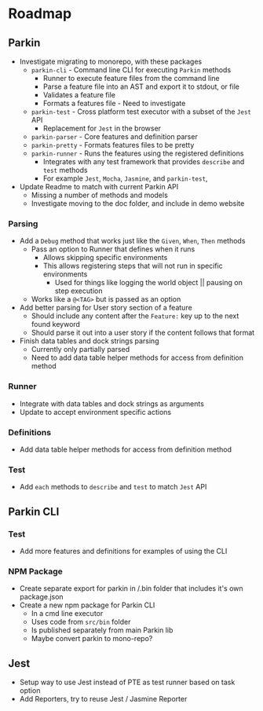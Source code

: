 # Roadmap

## Parkin

* Investigate migrating to monorepo, with these packages
  * `parkin-cli` - Command line CLI for executing `Parkin` methods
    * Runner to execute feature files from the command line 
    * Parse a feature file into an AST and export it to stdout, or file
    * Validates a feature file
    * Formats a features file - Need to investigate
  * `parkin-test` - Cross platform test executor with a subset of the `Jest` API
    * Replacement for `Jest` in the browser
  * `parkin-parser` - Core features and definition parser
  * `parkin-pretty` - Formats features files to be pretty
  * `parkin-runner` - Runs the features using the registered definitions
    * Integrates with any test framework that provides `describe` and `test` methods
    * For example `Jest`, `Mocha`, `Jasmine`, and `parkin-test`,
* Update Readme to match with current Parkin API
  * Missing a number of methods and models
  * Investigate moving to the doc folder, and include in demo website

### Parsing

* Add a `Debug` method that works just like the `Given`, `When`, `Then` methods
  * Pass an option to Runner that defines when it runs
    * Allows skipping specific environments
    * This allows registering steps that will not run in specific environments
      * Used for things like logging the world object || pausing on step execution
  * Works like a `@<TAG>` but is passed as an option
* Add better parsing for User story section of a feature
  * Should include any content after the `Feature:` key up to the next found keyword
  * Should parse it out into a user story if the content follows that format
* Finish data tables and dock strings parsing
  * Currently only partially parsed
  * Need to add data table helper methods for access from definition method

### Runner

* Integrate with data tables and dock strings as arguments
* Update to accept environment specific actions

### Definitions
* Add data table helper methods for access from definition method

### Test

* Add `each` methods to `describe` and `test` to match `Jest` API

## Parkin CLI

### Test
* Add more features and definitions for examples of using the CLI

### NPM Package

* Create separate export for parkin in /.bin folder that includes it's own package.json
* Create a new npm package for Parkin CLI
  * In a cmd line executor
  * Uses code from `src/bin` folder
  * Is published separately from main Parkin lib
  * Maybe convert parkin to mono-repo?

## Jest

* Setup way to use Jest instead of PTE as test runner based on task option
* Add Reporters, try to reuse Jest / Jasmine Reporter

